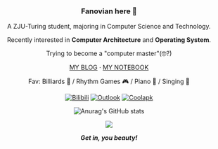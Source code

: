 <div id="title" align=center>

### Fanovian here 👋

A ZJU-Turing student, majoring in Computer Science and Technology.

Recently interested in **Computer Architecture** and **Operating System**.

Trying to become a "computer master"(🤓?)

[MY BLOG](https://blog.fanovian.cc) · [MY NOTEBOOK](https://note.fanovian.cc)

Fav: Billiards 🎱 / Rhythm Games 🎮 / Piano 🎹 / Singing 🎤

[![Bilibili](https://img.shields.io/badge/Bilibili-Fanovian-pink
)](https://space.bilibili.com/85414704)
[![Outlook](https://img.shields.io/badge/Outlook-Fanovian-deepskyblue)](mailto:<fanovian@outlook.com>)
[![Coolapk](https://img.shields.io/badge/Coolapk-%E4%BA%94%E4%BC%8F%E4%BA%BF%E5%AE%89-green)](https://www.coolapk.com/u/1100645)

![Anurag's GitHub stats](https://github-readme-stats.vercel.app/api?username=Fanovian&show_icons=true&theme=transparent)

![](https://komarev.com/ghpvc/?username=Fanovian&style=for-the-badge)

***Get in, you beauty!***

</div>
